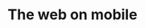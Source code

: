 ---
layout: bookmark
title: The web on mobile
tags:
  - Bookmarks
  - Browsers
  - Web
  - Mobile
  - Web Standards
created: '2025-03-04T21:04:46.646Z'
modified: '2025-03-04T21:05:23.056Z'
link: https://adactio.com/journal/21728
id: 985471988
excerpt: >-
  Technically, websites can do just about anything that native apps can do. And
  yet the actual experience of using the web on mobile is worse than ever.
image: https://adactio.com/images/photo-300.jpg
---